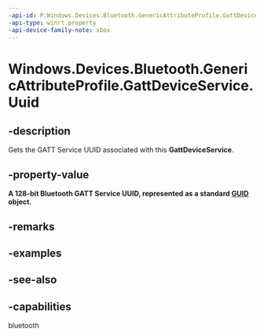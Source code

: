 ```yaml
---
-api-id: P:Windows.Devices.Bluetooth.GenericAttributeProfile.GattDeviceService.Uuid
-api-type: winrt property
-api-device-family-note: xbox
---
```


<!-- Property syntax
public System.Guid Uuid { get; }
-->

# Windows.Devices.Bluetooth.GenericAttributeProfile.GattDeviceService.Uuid

## -description
Gets the GATT Service UUID associated with this **GattDeviceService**.

## -property-value

**A 128-bit Bluetooth GATT Service UUID, represented as a standard [GUID](/windows/win32/api/guiddef/ns-guiddef-guid) object.**
  

## -remarks

## -examples

## -see-also

## -capabilities
bluetooth

